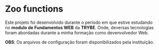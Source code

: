 # Zoo functions

Este projeto foi desenvolvido durante o periodo em que estive estudando no **modulo de Fundamentos WEB** da **TRYBE**. Onde, deversas tecnologias foram abordadas durante a minha formação como devenvolvedor Web.

**OBS**: Os arquivos de configuração foram disponibilizados pela instituição.

